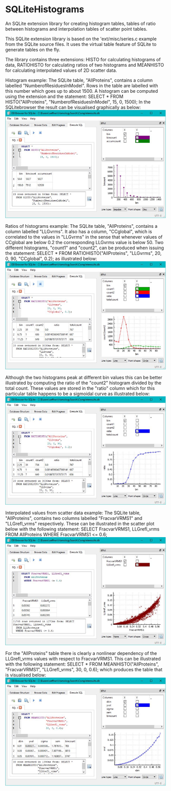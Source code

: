 # SQLiteHistograms
An SQLite extension library for creating histogram tables, tables of ratio between histograms and  interpolation 
tables of scatter point tables.

This SQLite extension library is based on the 'ext/misc/series.c example from the SQLite source files. 
It uses the virtual table feature of SQLite to generate tables on the fly.

The library contains three extensions: HISTO for calculating histograms of data, RATIOHISTO for calculating 
ratios of two histograms and MEANHISTO for calculating interpolated values of 2D scatter data.

Histogram example:
The SQLite table, "AllProteins", contains a column labelled "NumberofResiduesInModel". Rows in the table are labelled with this
number which goes up to about 1500. A histogram can be computed using the extension and the statement: 
  SELECT * FROM HISTO("AllProteins", "NumberofResiduesInModel", 15, 0, 1500);
In the SQLitebrowser the result can be visualised graphically as below:
![alt text](histo.jpg)

Ratios of histograms example:
The SQLite table, "AllProteins", contains a column labelled "LLGvrms". It also has a column, "CCglobal", which is correlated 
to the values in "LLGvrms" in the sense that whenever values of CCglobal are below 0.2 the corresponding LLGvrms value is 
below 50. Two different histograms, "count1" and "count2", can be produced when issuing the statement:
   SELECT * FROM RATIOHISTO("AllProteins", "LLGvrms", 20, 0, 90, "CCglobal", 0.2);
as illustrated below:
![alt text](ratio1.jpg)

Although the two histograms peak at different bin values this can be better illustrated by computing the ratio of the "count2" 
histogram divided by the total count. These values are stored in the "ratio" column which for this particular table 
happens to be a sigmoidal curve as illustrated below:
![alt text](ratio2.jpg)

Interpolated values from scatter data example:
The SQLite table, "AllProteins", contains two columns labelled "FracvarVRMS1" and "LLGrefl_vrms" respectively. These can be
illustrated in the scatter plot below with the following statement:
  SELECT FracvarVRMS1, LLGrefl_vrms FROM AllProteins WHERE FracvarVRMS1 <= 0.6;
![alt text](scatter.jpg)

For the "AllProteins" table there is clearly a nonlinear dependency of the LLGrefl_vrms values with respect to FracvarVRMS1. 
This can be illustrated with the following statement:
  SELECT * FROM MEANHISTO("AllProteins", "FracvarVRMS1", "LLGrefl_vrms", 30, 0, 0.6); 
which produces the table that is visualised below:
![alt text](mean.jpg)

